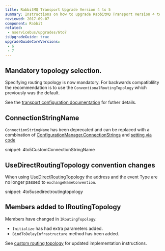 ```yaml
---
title: RabbitMQ Transport Upgrade Version 4 to 5
summary: Instructions on how to upgrade RabbitMQ Transport Version 4 to 5.
reviewed: 2017-09-07
component: Rabbit
related:
 - nservicebus/upgrades/6to7
isUpgradeGuide: true
upgradeGuideCoreVersions:
 - 6
 - 7
---
```


## Mandatory topology selection.

Specifying routing topology is now mandatory. For backwards compatiblility the recommendation is to use the `ConventionalRoutingTopology` which previously was the default. 

See the [transport configuration documentation](https://docs.particular.net/transports/rabbitmq/#topology-selectiont) for futher details.

## ConnectionStringName

`ConnectionStringName` has been deprecated and can be replaced with a combination of [ConfigurationManager.ConnectionStrings](https://msdn.microsoft.com/en-us/library/system.configuration.configurationmanager.connectionstrings.aspx) and [setting via code](/transports/rabbitmq/connection-settings.md#specifying-the-connection-string-via-code)

snippet: 4to5CustomConnectionStringName


## UseDirectRoutingTopology convention changes

When using [UseDirectRoutingTopology](/transports/rabbitmq/routing-topology.md#direct-routing-topology-enabling-direct-routing-topology) the address and the event Type are no longer passed to `exchangeNameConvention`.

snippet: 4to5usedirectroutingtopology


## Members added to IRoutingTopology

Members have changed in `IRoutingTopology`:

 * `Initialize` has had extra parameters added.
 * `BindToDelayInfrastructure` method has been added.

See [custom routing topology](/transports/rabbitmq/routing-topology.md#custom-routing-topology) for updated implementation instructions.